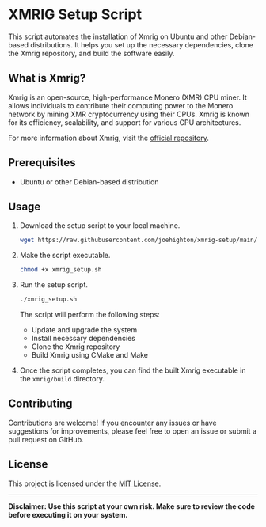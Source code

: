 # XMRIG Setup Script

This script automates the installation of Xmrig on Ubuntu and other Debian-based distributions. It helps you set up the necessary dependencies, clone the Xmrig repository, and build the software easily.

## What is Xmrig?

Xmrig is an open-source, high-performance Monero (XMR) CPU miner. It allows individuals to contribute their computing power to the Monero network by mining XMR cryptocurrency using their CPUs. Xmrig is known for its efficiency, scalability, and support for various CPU architectures.

For more information about Xmrig, visit the [official repository](https://github.com/xmrig/xmrig).

## Prerequisites

- Ubuntu or other Debian-based distribution

## Usage

1. Download the setup script to your local machine.

   ```bash
   wget https://raw.githubusercontent.com/joehighton/xmrig-setup/main/xmrig_setup.sh
   ```

2. Make the script executable.

   ```bash
   chmod +x xmrig_setup.sh
   ```

3. Run the setup script.

   ```bash
   ./xmrig_setup.sh
   ```

   The script will perform the following steps:
   - Update and upgrade the system
   - Install necessary dependencies
   - Clone the Xmrig repository
   - Build Xmrig using CMake and Make

4. Once the script completes, you can find the built Xmrig executable in the `xmrig/build` directory.

## Contributing

Contributions are welcome! If you encounter any issues or have suggestions for improvements, please feel free to open an issue or submit a pull request on GitHub.

## License

This project is licensed under the [MIT License](LICENSE).

---
**Disclaimer: Use this script at your own risk. Make sure to review the code before executing it on your system.**
```
